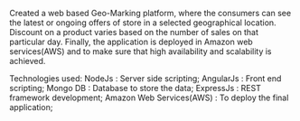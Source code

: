 Created a web based Geo-Marking platform, where the consumers can see the latest or ongoing offers of store in a selected geographical 
location. Discount on a product varies based on the number of sales on that particular day. Finally, the application is deployed in 
Amazon web services(AWS) and to make sure that high availability and scalability is achieved.

Technologies used:
NodeJs : Server side scripting; 
AngularJs : Front end scripting; 
Mongo DB : Database to store the data; 
ExpressJs : REST framework development; 
Amazon Web Services(AWS) : To deploy the final application;
